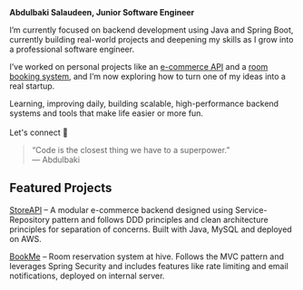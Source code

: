 <br/><br/>
<b>Abdulbaki Salaudeen, Junior Software Engineer</b>

I’m currently focused on backend development using Java and Spring Boot, currently building real-world projects and deepening my skills as I grow into a professional software engineer.

I’ve worked on personal projects like an [e-commerce API](https://github.com/IbnBaqqi/storeApi.git) and a [room booking system](https://github.com/IbnBaqqi/book-me.git), and I’m now exploring how to turn one of my ideas into a real startup.

Learning, improving daily, building scalable, high-performance backend systems and tools that make life easier or more fun.
<br><br>
Let's connect 🤝
</div>

> “Code is the closest thing we have to a superpower.”  
> — Abdulbaki

## Featured Projects
[StoreAPI](https://github.com/IbnBaqqi/storeApi) – A modular e-commerce backend designed using Service-Repository pattern and follows DDD principles and clean architecture principles for separation of concerns. Built with Java, MySQL and deployed on AWS.

[BookMe](https://github.com/IbnBaqqi/book-me) – Room reservation system at hive. Follows the MVC pattern and leverages Spring Security and includes features like rate limiting and email notifications, deployed on internal server.
